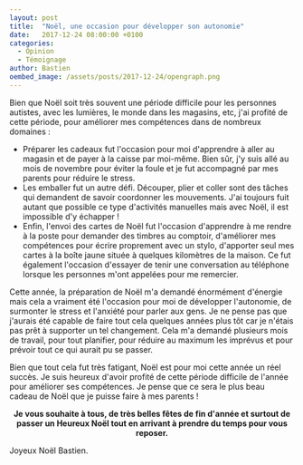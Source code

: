 ```yaml
---
layout: post
title:  "Noël, une occasion pour développer son autonomie"
date:   2017-12-24 08:00:00 +0100
categories:
  - Opinion
  - Témoignage
author: Bastien
oembed_image: /assets/posts/2017-12-24/opengraph.png
---
```


<amp-img class="center" width="773" height="387" src="/assets/posts/2017-12-24/opengraph.png" alt="Joyeux Noël !"></amp-img>



Bien que Noël soit très souvent une période difficile pour les personnes autistes, avec les lumières, le monde dans les magasins, etc, j'ai profité
de cette période, pour améliorer mes compétences dans de nombreux domaines&nbsp;:

 - Préparer les cadeaux fut l'occasion pour moi d'apprendre à aller au magasin et de payer à la caisse par moi-même. Bien sûr, j'y suis allé au mois de novembre pour 
éviter la foule et je fut accompagné par mes parents pour réduire le stress.
 - Les emballer fut un autre défi. Découper, plier et coller sont des tâches qui demandent de savoir coordonner les mouvements. J'ai toujours fuit autant que possible ce type 
d'activités manuelles mais avec Noël, il est impossible d'y échapper&nbsp;!
 - Enfin, l'envoi des cartes de Noël fut l'occasion d'apprendre à me rendre à la poste pour demander des timbres au comptoir, d'améliorer mes compétences pour écrire proprement avec un 
stylo, d'apporter seul mes cartes à la boîte jaune située à quelques kilomètres de la maison.
Ce fut également l'occasion d'essayer de tenir une conversation au téléphone lorsque les personnes m'ont appelées pour me remercier.

Cette année, la préparation de Noël m'a demandé énormément d'énergie mais cela a vraiment été l'occasion pour moi de développer l'autonomie, de surmonter le stress et l'anxiété pour 
parler aux gens. Je ne pense pas que j'aurais été capable de faire tout cela quelques années plus tôt car je n'étais pas prêt à supporter un tel changement.
Cela m'a demandé plusieurs mois de travail, pour tout planifier, pour réduire au maximum les imprévus et pour prévoir tout ce qui aurait pu se passer.


Bien que tout cela fut très fatigant, Noël est pour moi cette année un réel succès. Je suis heureux d'avoir profité de cette période difficile
de l'année pour améliorer ses compétences. Je pense que ce sera le plus beau cadeau de Noël que je puisse faire à mes parents&nbsp;!

<div align="center"><strong>
Je vous souhaite à tous, de très belles fêtes de fin d'année et surtout de passer un Heureux Noël tout en arrivant à prendre du temps pour vous reposer.
</strong></div>

Joyeux Noël
Bastien.

